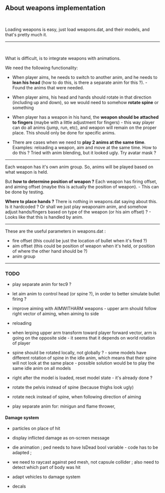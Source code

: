 
## About weapons implementation
<br>


Loading weapons is easy, just load weapons.dat, and their models, and that's pretty much it.
<br>


***
<br>


What is difficult, is to integrate weapons with animations.

We need the following functionality:

- When player aims, he needs to switch to another anim, and he needs to **lean his head** (how to do this, is there a separate anim for this ?). - Found the anims that were needed.

- When player aims, his head and hands should rotate in that direction (including up and down), so we would need to somehow **rotate spine** or something

- When player has a weapon in his hand, the **weapon should be attached to fingers** (maybe with a little adjustment for fingers) - this way player can do all anims (jump, run, etc), and weapon will remain on the proper place. This should only be done for specific anims.

- There are cases when we need to **play 2 anims at the same time**. Examples: reloading a weapon, aim and move at the same time. How to do this ? Tried with anim blending, but it looked ugly. Try avatar mask ?


***

Each weapon has it's own anim group. So, anims will be played based on what weapon is held.

But **how to determine position of weapon ?** Each weapon has firing offset, and aiming offset (maybe this is actually the position of weapon). - This can be done by testing.

**Where to place hands ?** There is nothing in weapons.dat saying about this. Is it hardcoded ? Or shall we just play weaponaim anim, and somehow adjust hands/fingers based on type of the weapon (or his aim offset) ? - Looks like that this is handled by anim.

***

These are the useful parameters in weapons.dat :

- fire offset (this could be just the location of bullet when it's fired ?)
- aim offset (this could be position of weapon when it's held, or position of where the other hand should be ?)
- anim group

***

### TODO

- play separate anim for tec9 ?

- let aim anim to control head (or spine ?), in order to better simulate bullet firing ?

- improve aiming with AIMWITHARM weapons - upper arm should follow right vector of aiming, when aiming to side

- reloading

- when lerping upper arm transform toward player forward vector, arm is going on the opposite side - it seems that it depends on world rotation of player

- spine should be rotated locally, not globally ? - some models have different rotation of spine in the idle anim, which means that their spine will not look at the same place - possible solution would be to play the same idle anim on all models

- right after the model is loaded, reset model state - it's already done ?

- rotate the pelvis instead of spine (because thighs look ugly)

- rotate neck instead of spine, when following direction of aiming

- play separate anim for: minigun and flame thrower, 


#### Damage system

- particles on place of hit

- display inflicted damage as on-screen message

- die animation ; ped needs to have IsDead bool variable - code has to be adapted ;

- we need to raycast against ped mesh, not capsule collider ; also need to detect which part of body was hit

- adapt vehicles to damage system

- decals



